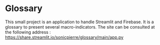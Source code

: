 # Glossary

This small project is an application to handle Streamlit and Firebase. It is a glossary to present several macro-indicators. The site can be consulted at the following address :
https://share.streamlit.io/sonicpierre/glossary/main/app.py

